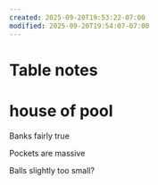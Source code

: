 ```yaml
---
created: 2025-09-20T19:53:22-07:00
modified: 2025-09-20T19:54:07-07:00
---
```


# Table notes

# house of pool

Banks fairly true

Pockets are massive

Balls slightly too small?
